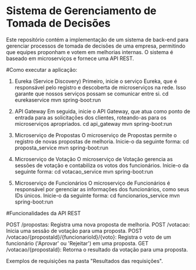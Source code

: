 # Sistema de Gerenciamento de Tomada de Decisões
Este repositório contém a implementação de um sistema de back-end para gerenciar processos de tomada de decisões de uma empresa, permitindo que equipes proponham e votem em melhorias internas. O sistema é baseado em microserviços e fornece uma API REST.

#Como executar a aplicação:

1. Eureka (Service Discovery)
Primeiro, inicie o serviço Eureka, que é responsável pelo registro e descoberta de microserviços na rede. Isso garante que nossos serviços possam se comunicar entre si.
cd eurekaservice
mvn spring-boot:run

2. API Gateway
Em seguida, inicie o API Gateway, que atua como ponto de entrada para as solicitações dos clientes, roteando-as para os microserviços apropriados.
cd api_gateway
mvn spring-boot:run

3. Microserviço de Propostas
O microserviço de Propostas permite o registro de novas propostas de melhoria. Inicie-o da seguinte forma:
cd proposta_service
mvn spring-boot:run

4. Microserviço de Votação
O microserviço de Votação gerencia as sessões de votação e contabiliza os votos dos funcionários. Inicie-o da seguinte forma:
cd votacao_service
mvn spring-boot:run

5. Microserviço de Funcionários
O microserviço de Funcionários é responsável por gerenciar as informações dos funcionários, como seus IDs únicos. Inicie-o da seguinte forma:
cd funcionarios_service
mvn spring-boot:run

#Funcionalidades da API REST

POST /propostas: Registra uma nova proposta de melhoria.
POST /votacao: Inicia uma sessão de votação para uma proposta.
POST /votacao/{propostaId}/{funcionarioId}/{voto}: Registra o voto de um funcionário ('Aprovar' ou 'Rejeitar') em uma proposta.
GET /votacao/{propostaId}: Retorna o resultado da votação para uma proposta.

Exemplos de requisições na pasta "Resultados das requisições".

